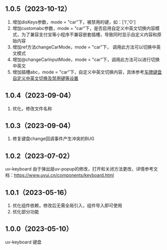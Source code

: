 ## 1.0.5（2023-10-12）
1. 增加disKeys参数，mode = "car"下，被禁用的键，如：['I','O']
2. 增加customabc参数，mode = "car"下，是否启用自定义中英文切换内容模式，为了兼容支付宝等小程序不兼容嵌套插槽，导致同时显示自定义内容和原始内容
3. 增加ref方法changeCarMode，mode = "car"下， 调用此方法可以切换中英文模式
4. 增加@changeCarInputMode，mode = "car"下，调用此方法可以进行切换中英文
5. 增加插槽abc，mode = "car"下，自定义中英文切换内容，具体参考[车牌键盘自定义中英文切换及禁用键等设置](https://www.uvui.cn/components/keyboard.html#车牌键盘自定义中英文切换及禁用键等设置)
## 1.0.4（2023-09-04）
1. 优化，修改文件名称
## 1.0.3（2023-09-04）
1. 修复键盘change回调事件产生冲突的BUG
## 1.0.2（2023-07-02）
uv-keyboard  由于弹出层uv-popup的修改，打开和关闭方法更改，详情参考文档：https://www.uvui.cn/components/keyboard.html
## 1.0.1（2023-05-16）
1. 优化组件依赖，修改后无需全局引入，组件导入即可使用
2. 优化部分功能
## 1.0.0（2023-05-10）
uv-keyboard 键盘
